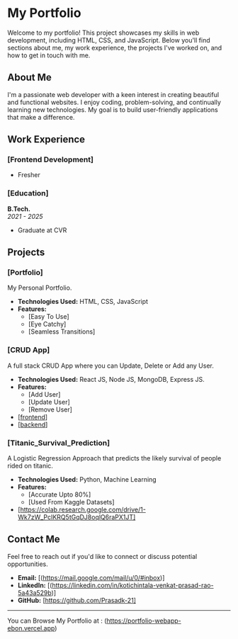 # My Portfolio

Welcome to my portfolio! This project showcases my skills in web development, including HTML, CSS, and JavaScript. Below you'll find sections about me, my work experience, the projects I've worked on, and how to get in touch with me.

## About Me

I'm a passionate web developer with a keen interest in creating beautiful and functional websites. I enjoy coding, problem-solving, and continually learning new technologies. My goal is to build user-friendly applications that make a difference.

## Work Experience

### [Frontend Development]
- Fresher

### [Education]
**B.Tech.**  
*2021 - 2025*

- Graduate at CVR

## Projects

### [Portfolio]
My Personal Portfolio.

- **Technologies Used:** HTML, CSS, JavaScript
- **Features:**
  - [Easy To Use]
  - [Eye Catchy]
  - [Seamless Transitions]

### [CRUD App]
A full stack CRUD App where you can Update, Delete or Add any User.

- **Technologies Used:** React JS, Node JS, MongoDB, Express JS.
- **Features:**
  - [Add User]
  - [Update User]
  - [Remove User]
- [[frontend](https://github.com/Prasadk-21/frontend-CRUD)]
- [[backend](https://github.com/Prasadk-21/backend-CRUD)]

### [Titanic_Survival_Prediction]
A Logistic Regression Approach that predicts the likely survival of people rided on titanic.

- **Technologies Used:** Python, Machine Learning
- **Features:**
  - [Accurate Upto 80%]
  - [Used From Kaggle Datasets]
- [https://colab.research.google.com/drive/1-Wk7zW_PcIKRQ5tGqDJ8oqlQ6raPX1JT]

## Contact Me

Feel free to reach out if you'd like to connect or discuss potential opportunities.

- **Email:** [(https://mail.google.com/mail/u/0/#inbox)]
- **LinkedIn:** [(https://linkedin.com/in/kotichintala-venkat-prasad-rao-5a43a529b)]
- **GitHub:** [https://github.com/Prasadk-21]

---

You can Browse My Portfolio at : (https://portfolio-webapp-ebon.vercel.app)


